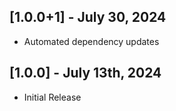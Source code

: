 ## [1.0.0+1] - July 30, 2024

* Automated dependency updates


## [1.0.0] - July 13th, 2024

* Initial Release